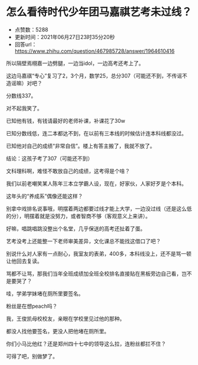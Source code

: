 # 怎么看待时代少年团马嘉祺艺考未过线？
- 点赞数：5288
- 更新时间：2021年06月27日23时35分20秒
- 回答url：https://www.zhihu.com/question/467985728/answer/1964610416
<body>
 <p data-pid="yJSpiR7G">所以隔壁焉栩嘉一边劈腿，一边当idol，一边高考还考上了。</p>
 <p data-pid="91l-R6CH">这边马嘉祺“专心”复习了2，3个月，数学25，总分307（可能还不到，不传谣不造谣嘛）对吧？</p>
 <p data-pid="DjlaxhzQ">分数线337。</p>
 <p data-pid="LnBLyh19">对不起我笑了。</p>
 <p data-pid="0P5PgYIv">已知他有钱，有钱请最好的老师补课，补课花了30w</p>
 <p data-pid="9XNhOT87">已知分数线低，连二本都达不到，在以前有三本线的时候估计连本科线都没过。</p>
 <p data-pid="mZKjNBta">已知他对自己的成绩“非常自信”。楼上有答主搬了，我就不放了。</p>
 <p data-pid="ts_hhPwL">结论：这孩子考了307（可能还不到）</p>
 <p data-pid="YlaEdeLJ">文科理科啊，难怪不敢放自己的成绩，这考得是个啥？</p>
 <p data-pid="7yHElMiD">我们以前老嘲笑某人陈年三本立学霸人设，现在，好家伙，人家好歹是个本科。</p>
 <p data-pid="A7s6t4wN">这年头的“养成系”偶像还能这样？</p>
 <p data-pid="hfSwUDrs">别拿中戏排名说事哦，明摆着两边都要过线才能上大学，一边没过线（还是这么低的分），明摆着就是没努力，或者智商不够（客观意义上来讲）。</p>
 <p data-pid="X39vB2k9">好嘛，唱跳唱跳没整出个名堂，几乎保送的高考还扯着了蛋。</p>
 <p data-pid="Mejh7VmM">艺考没考上还能整一下老师审美差异，文化课总不能找这借口了吧？</p>
 <p data-pid="X92dc_91">别说什么对人家有一点耐心，我室友的表弟，400多，本科线没上，还不是骂一顿让他回去复读。</p>
 <p data-pid="K90JGC_s">骂都不让骂，那我们当年全班成绩加全班全校排名直接贴在黑板旁边自己看，岂不是要哭了？</p>
 <p data-pid="2EKcTcdM">哇，学弟学妹堵在厕所里要签名。</p>
 <p data-pid="fLsv_WcP">粉丝是在想peach吗？</p>
 <p data-pid="LW5fey-a">我，王俊凯母校校友，亲眼在学校里见过他的那种。</p>
 <p data-pid="PdTNVk9G">都没人找他要签名，更没人把他堵在厕所里。</p>
 <p data-pid="H-26zLMz">你们小马比他红？还是郑州四十七中的领导这么拉，连粉丝都拦不住？</p>
 <p data-pid="jlUGMjiR">可得了吧，别做梦了。</p>
</body>